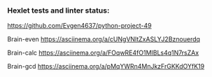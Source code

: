 ### Hexlet tests and linter status:
https://github.com/Evgen4637/python-project-49

Brain-even
https://asciinema.org/a/cUNgVNltZxASLYJ2Bznouerdq

Brain-calc
https://asciinema.org/a/FOqwRE4fO1MIBLs4q1N7rsZAx

Brain-gcd
https://asciinema.org/a/pMqYWRn4MnJkzFrGKKdOYfK19